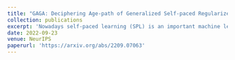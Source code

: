 ```yaml
---
title: "GAGA: Deciphering Age-path of Generalized Self-paced Regularizer"
collection: publications
excerpt: 'Nowadays self-paced learning (SPL) is an important machine learning paradigm that mimics the cognitive process of humans and animals. The SPL regime involves a self-paced regularizer and a gradually increasing age parameter, which plays a key role in SPL but where to optimally terminate this process is still non-trivial to determine. A natural idea is to compute the solution path w.r.t. age parameter (i.e., age-path). However, current age-path algorithms are either limited to the simplest regularizer, or lack solid theoretical understanding as well as computational efficiency. To address this challenge, we propose a novel \underline{G}eneralized \underline{Ag}e-path \underline{A}lgorithm (GAGA) for SPL with various self-paced regularizers based on ordinary differential equations (ODEs) and sets control, which can learn the entire solution spectrum w.r.t. a range of age parameters. To the best of our knowledge, GAGA is the first exact path-following algorithm tackling the age-path for general self-paced regularizer. Finally the algorithmic steps of classic SVM and Lasso are described in detail. We demonstrate the performance of GAGA on real-world datasets, and find considerable speedup between our algorithm and competing baselines.'
date: 2022-09-23
venue: NeurIPS
paperurl: 'https://arxiv.org/abs/2209.07063'
---
```

